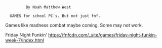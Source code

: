              By Noah Matthew West

      GAMES for school PC's. But not just fnf.
Games like madness combat maybe coming. Some may not work.

Friday Night Funkin' https://fnfcdn.com/_site/games/friday-night-funkin-week-7/index.html

